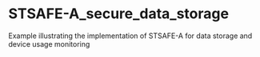 # STSAFE-A_secure_data_storage
Example illustrating the implementation of STSAFE-A for data storage and device usage monitoring
